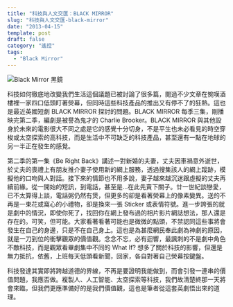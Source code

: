 ```yaml
---
title: "科技與人文交匯：BLACK MIRROR"
slug: "科技與人文交匯-black-mirror"
date: "2013-04-15"
template: post
draft: false
category: "遙控"
tags:
  - "Black Mirror"
---
```


![Black Mirror 黑鏡](/media/blackmirror1x02_0001-1.jpg)

科技如何徹底地改變我們生活這個議題已被討論了很多篇，閱過不少文章在惋嘆酒樓裡一家四口低頭盯著熒幕，但同時這些科技產品的推出又有停不了的狂熱。這也是最近英國短劇 BLACK MIRROR 探討的問題。BLACK MIRROR 每季三集，剛播映完第二季，編劇是被譽為鬼才的 Charlie Brooker。BLACK MIRROR 與其他設身於未來的電影很大不同之處是它的感覺十分切身，不是平生也未必看見的時空穿梭或太空探索的高科技，而是生活中不可缺乏的科技產品，甚至還有一點在地球的另一半正在發生的感覺。

第二季的第一集《Be Right Back》講述一對新婚的夫妻，丈夫因車禍意外逝世，於丈夫的喪禮上有朋友推介妻子使用新的網上服務，透過搜集該人的網上蹤跡，模擬他的口吻與人對話。接下來的情節也不用多說，妻子越來越沉迷跟虛擬的丈夫再續前緣。從一開始的短訊，到電話，甚至是…在此先賣下關子。廿一世紀談戀愛，已不太算得上談，電話粥仍然有煲，但更多的卻是看著熒幕上的像素變異。送的不再是一束花或窩心的小禮物，卻是換來一張 Sticker 或表情符號。進一步誇張的就是劇中的情況，即使你死了，找回你在網上發布過的相片影片網誌想法，那人還是存在的。可笑，但可能。大家看著看著可能也是微微的點頭，不禁認同這些事將會發生在自己的身邊，只是不在自己身上。這也是為甚麼網民奉此劇為神劇的原因，就是一刀到位的衝擊觀眾的價值觀。念念不忘，必有迴響，最諷刺的不是劇中角色不敵科技，而是觀眾看畢劇集中不同的 What If? 想多了關於科技的影響，但還是無力抵抗，依舊，上班每天低頭看新聞，回家，各自對著自己熒幕按鍵盤。

科技發達其實即將跨越道德的界線，不再是要證明我能做到，而會引發一連串的價值問題，我應否做。複製人、人工智能、太空探索等科技，我們故清楚終那一天將會來臨，但我們更應準備好的是我們價值觀，這也是筆者從這套英劇悟出來的道理。
